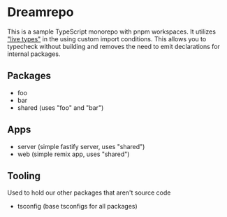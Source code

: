 # Dreamrepo

This is a sample TypeScript monorepo with pnpm workspaces. It utilizes ["live types"](https://colinhacks.com/essays/live-types-typescript-monorepo) in the using custom import conditions. This allows you to typecheck without building and removes the need to emit declarations for internal packages.

## Packages

-   foo
-   bar
-   shared (uses "foo" and "bar")

## Apps

-   server (simple fastify server, uses "shared")
-   web (simple remix app, uses "shared")

## Tooling

Used to hold our other packages that aren't source code

-   tsconfig (base tsconfigs for all packages)
